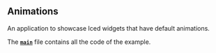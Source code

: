 ## Animations

An application to showcase Iced widgets that have default animations.

The __[`main`]__ file contains all the code of the example.

[`main`]: src/main.rs
[TodoMVC]: http://todomvc.com/
